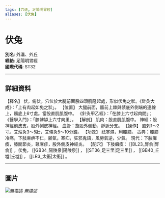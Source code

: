 ```yaml
---
tags: [穴道, 足陽明胃經]
aliases: [伏兔]
---
```


# 伏兔

**別名**: 外溝、外丘  
**經絡**: 足陽明胃經  
**國際代碼**: ST32  

---

## 詳細資料
【釋名】
伏，俯伏。穴位於大腿前面股四頭肌隆起處，形似伏兔之狀。《針灸大成》：「上有肉起如兔之狀」。
【位置】
大腿前面，髂前上棘與髕底外側端的連線上，髕底上6寸處。當股直肌肌腹中。
《針灸甲乙經》：「在膝上六寸起肉間」；
《醫學入門》：「膝髀罅上六寸向里」。
【解剖】
肌肉：股直肌肌腹中。
神經：股神經前皮支，股外側皮神經。
血管：旋股外側動、靜脈分支。
【操作】
直刺1～2寸。艾炷灸3～5壯，艾條灸5～10分鐘。
【功效】
祛寒濕，利腰膝。
古典：腰膝冷痛，下肢麻痹不仁，腳氣，寒疝，狂邪鬼語，風勞氣逆，少氣。
現代：下肢癱瘓，膝關節炎，蕁麻疹，股外側皮神經炎。
【配穴】
下肢癱瘓： [[BL23_腎俞|腎俞]] ，伏兔， [[GB34_陽陵泉|陽陵泉]] ， [[ST36_足三里|足三里]] ， [[GB40_丘墟|丘墟]] ， [[LR3_太衝|太衝]] 。

---

## 圖片
![無描述](https://yibian.hopto.org/pic/shu16/121.gif)
_無描述_

